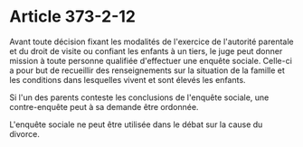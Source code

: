 # Article 373-2-12

Avant toute décision fixant les modalités de l'exercice de l'autorité parentale et du droit de visite ou confiant les enfants à un tiers, le juge peut donner mission à toute personne qualifiée d'effectuer une enquête sociale. Celle-ci a pour but de recueillir des renseignements sur la situation de la famille et les conditions dans lesquelles vivent et sont élevés les enfants.

Si l'un des parents conteste les conclusions de l'enquête sociale, une contre-enquête peut à sa demande être ordonnée.

L'enquête sociale ne peut être utilisée dans le débat sur la cause du divorce.
